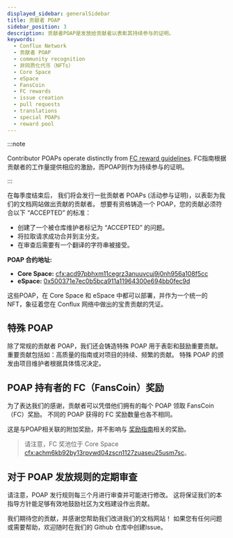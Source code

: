 ```yaml
---
displayed_sidebar: generalSidebar
title: 贡献者 POAP
sidebar_position: 3
description: 贡献者POAP是发放给贡献者以表彰其持续参与的证明。
keywords:
  - Conflux Network
  - 贡献者 POAP
  - community recognition
  - 非同质化代币（NFTs）
  - Core Space
  - eSpace
  - FansCoin
  - FC rewards
  - issue creation
  - pull requests
  - translations
  - special POAPs
  - reward pool
---
```


:::note

Contributor POAPs operate distinctly from [FC reward guidelines](./reward-guidelines.md). FC指南根据贡献者的工作量提供相应的激励，而POAP则作为持续参与的证明。

:::

在每季度结束后， 我们将会发行一批贡献者 POAPs (活动参与证明)，以表彰为我们的文档网站做出贡献的贡献者。 想要有资格铸造一个 POAP，您的贡献必须符合以下 “ACCEPTED” 的标准：

- 创建了一个被仓库维护者标记为 “ACCEPTED” 的问题。
- 将拉取请求成功合并到主分支。
- 在审查后需要有一个翻译的字符串被接受。

**POAP 合约地址:**

- **Core Space:** [cfx:acd97pbhxm11cegrz3anuuvcuj9j0nh956a108f5cc](https://www.confluxscan.io/address/cfx:acd97pbhxm11cegrz3anuuvcuj9j0nh956a108f5cc)
- **eSpace:** [0x500371e7ec0b5bca911a11964300e694bb0fec9d](https://evm.confluxscan.io/address/0x500371e7ec0b5bca911a11964300e694bb0fec9d)

这些POAP，在 Core Space 和 eSpace 中都可以部署，并作为一个统一的 NFT，象征着您在 Conflux 网络中做出的宝贵贡献的凭证。

## 特殊 POAP

除了常规的贡献者 POAP，我们还会铸造特殊 POAP 用于表彰和鼓励重要贡献。 重要贡献包括如：高质量的指南或对项目的持续、频繁的贡献。 特殊 POAP 的颁发由项目维护者根据具体情况决定。

## POAP 持有者的 FC（FansCoin）奖励

为了表达我们的感谢，贡献者可以凭借他们拥有的每个 POAP 领取 FansCoin（FC）奖励。 不同的 POAP 获得的 FC 奖励数量也各不相同。

这是与POAP相关联的附加奖励，并不影响与 [奖励指南](./reward-guidelines.md)相关的奖励。

> 请注意，FC 奖池位于 Core Space [cfx:achm6kb92by13rpvwd04zscn1127zuaseu25usm7sc](https://confluxscan.io/address/cfx:achm6kb92by13rpvwd04zscn1127zuaseu25usm7sc)。

## 对于 POAP 发放规则的定期审查

请注意，POAP 发行规则每三个月进行审查并可能进行修改。 这将保证我们的本指导方针能足够有效地鼓励社区为文档建设作出贡献。

我们期待您的贡献，并感谢您帮助我们改进我们的文档网站！ 如果您有任何问题或需要帮助，欢迎随时在我们的 Github 仓库中创建Issue。
